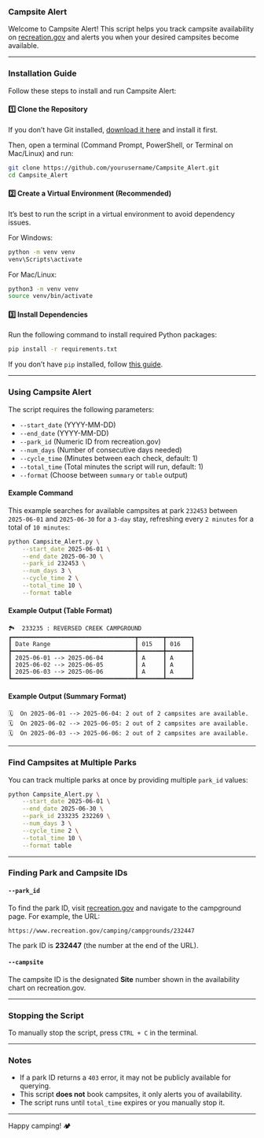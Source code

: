 ### Campsite Alert

Welcome to Campsite Alert! This script helps you track campsite availability on [recreation.gov](https://recreation.gov/) and alerts you when your desired campsites become available.

---

### Installation Guide

Follow these steps to install and run Campsite Alert:

#### 1️⃣ Clone the Repository
If you don’t have Git installed, [download it here](https://git-scm.com/downloads) and install it first.

Then, open a terminal (Command Prompt, PowerShell, or Terminal on Mac/Linux) and run:
```bash
git clone https://github.com/yourusername/Campsite_Alert.git
cd Campsite_Alert
```

#### 2️⃣ Create a Virtual Environment (Recommended)
It’s best to run the script in a virtual environment to avoid dependency issues.

For Windows:
```bash
python -m venv venv
venv\Scripts\activate
```

For Mac/Linux:
```bash
python3 -m venv venv
source venv/bin/activate
```

#### 3️⃣ Install Dependencies
Run the following command to install required Python packages:
```bash
pip install -r requirements.txt
```

If you don’t have `pip` installed, follow [this guide](https://pip.pypa.io/en/stable/installation/).

---

### Using Campsite Alert

The script requires the following parameters:
- `--start_date` (YYYY-MM-DD)
- `--end_date` (YYYY-MM-DD)
- `--park_id` (Numeric ID from recreation.gov)
- `--num_days` (Number of consecutive days needed)
- `--cycle_time` (Minutes between each check, default: 1)
- `--total_time` (Total minutes the script will run, default: 1)
- `--format` (Choose between `summary` or `table` output)

#### Example Command
This example searches for available campsites at park `232453` between `2025-06-01` and `2025-06-30` for a `3-day` stay, refreshing every `2 minutes` for a total of `10 minutes`:
```bash
python Campsite_Alert.py \
    --start_date 2025-06-01 \
    --end_date 2025-06-30 \
    --park_id 232453 \
    --num_days 3 \
    --cycle_time 2 \
    --total_time 10 \
    --format table
```

#### Example Output (Table Format)
```
🏞️  233235 : REVERSED CREEK CAMPGROUND
┏━━━━━━━━━━━━━━━━━━━━━━━━━━━━━━━━━━━┳━━━━━━━┳━━━━━━━┓
┃ Date Range                        ┃ 015   ┃ 016   ┃
┣━━━━━━━━━━━━━━━━━━━━━━━━━━━━━━━━━━━╋━━━━━━━╋━━━━━━━┫
┃ 2025-06-01 --> 2025-06-04         ┃ A     ┃ A     ┃
┃ 2025-06-02 --> 2025-06-05         ┃ A     ┃ A     ┃
┃ 2025-06-03 --> 2025-06-06         ┃ A     ┃ A     ┃
┗━━━━━━━━━━━━━━━━━━━━━━━━━━━━━━━━━━━┻━━━━━━━┻━━━━━━━┛
```

#### Example Output (Summary Format)
```
🗓️  On 2025-06-01 --> 2025-06-04: 2 out of 2 campsites are available.
🗓️  On 2025-06-02 --> 2025-06-05: 2 out of 2 campsites are available.
🗓️  On 2025-06-03 --> 2025-06-06: 2 out of 2 campsites are available.
```

---

### Find Campsites at Multiple Parks
You can track multiple parks at once by providing multiple `park_id` values:
```bash
python Campsite_Alert.py \
    --start_date 2025-06-01 \
    --end_date 2025-06-30 \
    --park_id 233235 232269 \
    --num_days 3 \
    --cycle_time 2 \
    --total_time 10 \
    --format table
```

---

### Finding Park and Campsite IDs
#### `--park_id`
To find the park ID, visit [recreation.gov](https://recreation.gov/) and navigate to the campground page.
For example, the URL:
```
https://www.recreation.gov/camping/campgrounds/232447
```
The park ID is **232447** (the number at the end of the URL).

#### `--campsite`
The campsite ID is the designated **Site** number shown in the availability chart on recreation.gov.

---

### Stopping the Script
To manually stop the script, press `CTRL + C` in the terminal.

---

### Notes
- If a park ID returns a `403` error, it may not be publicly available for querying.
- This script **does not** book campsites, it only alerts you of availability.
- The script runs until `total_time` expires or you manually stop it.

---

Happy camping! 🏕️

